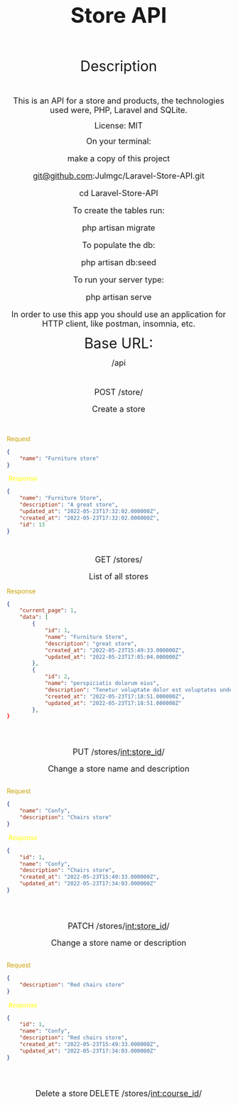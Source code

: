​<div align ="center">

## <font size="7">**Store API**</font>

</div>
<br></br>
<div align ="center" >

<font size="6">Description </font>

</div>
<br></br>
<div align ="center" font size="4">
<font size="4">This is an API for a store and products, the technologies used were, PHP, Laravel and SQLite.

License: MIT</font>

<div align ="center" font size="4">
<font size="4">On your terminal:

make a copy of this project

git@github.com:Julmgc/Laravel-Store-API.git

cd Laravel-Store-API

To create the tables run:

php artisan migrate

To populate the db:

php artisan db:seed

To run your server type:

php artisan serve

In order to use this app you should use an application for HTTP client, like postman, insomnia, etc.</font>

</div>
</div>
<div align ="center" >

<font size="6">Base URL: </font>

</div>
<div align ="center">
<font size="4">/api</font>
</div>

​<div align ="center">

<font size="4">POST /store/</font>
<br></br>
<font size="4">Create a store</font>

</div>

<br></br>
<font color="caramel"> Request </font>
​

```json
{
    "name": "Furniture store"
}
```

​
<font color="yellow"> _Response_ </font>
​

```json
{
    "name": "Furniture Store",
    "description": "A great store",
    "updated_at": "2022-05-23T17:32:02.000000Z",
    "created_at": "2022-05-23T17:32:02.000000Z",
    "id": 13
}
```

​​<div align ="center">

<font size="4">GET /stores/</font>
<br></br>
<font size="4">List of all stores</font>

</div>

<font color="caramel"> Response </font>

```json
{
    "current_page": 1,
    "data": [
        {
            "id": 1,
            "name": "Furniture Store",
            "description": "great store",
            "created_at": "2022-05-23T15:49:33.000000Z",
            "updated_at": "2022-05-23T17:05:04.000000Z"
        },
        {
            "id": 2,
            "name": "perspiciatis dolorum eius",
            "description": "Tenetur voluptate dolor est voluptates unde et cumque ad.",
            "created_at": "2022-05-23T17:18:51.000000Z",
            "updated_at": "2022-05-23T17:18:51.000000Z"
        },
}
```

<br></br>

<div align ="center">

<font size="4">PUT /stores/<int:store_id>/</font>
<br></br>
<font size="4">Change a store name and description</font>
<br></br>

</div>

<font color="caramel"> Request </font>

```json
{
    "name": "Confy",
    "description": "Chairs store"
}
```

​
<font color="yellow"> _Response_ </font>
​

```json
{
    "id": 1,
    "name": "Confy",
    "description": "Chairs store",
    "created_at": "2022-05-23T15:49:33.000000Z",
    "updated_at": "2022-05-23T17:34:03.000000Z"
}
```

<br></br>

<div align ="center">

<font size="4">PATCH /stores/<int:store_id>/</font>
<br></br>
<font size="4">Change a store name or description</font>
<br></br>

</div>

<font color="caramel"> Request </font>

```json
{
    "description": "Red chairs store"
}
```

​
<font color="yellow"> _Response_ </font>
​

```json
{
    "id": 1,
    "name": "Confy",
    "description": "Red chairs store",
    "created_at": "2022-05-23T15:49:33.000000Z",
    "updated_at": "2022-05-23T17:34:03.000000Z"
}
```

<br></br>

<div align ="center">

<font size="4">Delete a store</font>
<font size="4">DELETE /stores/<int:course_id>/</font>
<br></br>

</div>

​
